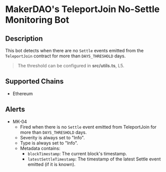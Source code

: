 # MakerDAO's TeleportJoin No-Settle Monitoring Bot

## Description

This bot detects when there are no `Settle` events emitted from the `TeleportJoin` contract for more than `DAYS_THRESHOLD` days.

> The threshold can be configured in **src/utils.ts**, L5.

## Supported Chains

- Ethereum

## Alerts

- MK-04
  - Fired when there is no `Settle` event emitted from TeleportJoin for more than `DAYS_THRESHOLD` days.
  - Severity is always set to "Info".
  - Type is always set to "Info".
  - Metadata contains:
    - `blockTimestamp`: The current block's timestamp.
    - `latestSettleTimestamp`: The timestamp of the latest Settle event emitted (if it is known).
